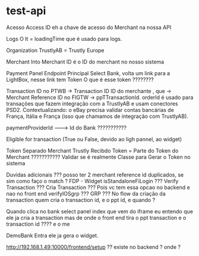 # test-api

Acesso
Access ID eh a chave de acesso do Merchant na nossa API

Logs
O lt = loadingTime que é usado para logs.

Organization
TrustlyAB = Trustly Europe

Merchant Into
Merchant ID é o ID do merchant no nosso sistema

Payment Panel
Endpoint Principal Select Bank, volta um link para a LightBox, nesse link tem Token
O que é esse token ????????

Transaction
ID no PTWB -> Transaction ID
ID do merchante , que  -> Merchant Reference
ID no FIGTW -> ppTTransactionId.
orderId é usado para transações que fazem integração com a TrustlyAB e usam conectores PSD2.
Contextualizando: o eBay precisa validar contas bancárias de França, Itália e França (isso que chamamos de integração com TrustlyAB).

paymentProviderId ---> Id do Bank ???????????

Eligible for transaction (True ou False, devido ao ligh pannel, ao widget)


Token 
Separado Merchant Trustly
Recibdo Token = Parte do Token do Merchant ???????????
Validar se é realmente
Classe para Gerar o Token no sistema 


Duvidas adicionais ???
posso ter 2 merchant reference id duplicados, se sim como faço o match ?
FDP - Widget
isStandaloneFiLogin ??? 
Verify Transaction ??? Cria Transaction ??? Pois vc tem essa opcao no backend e nao no front end 
verifyIOSgrp ???
GRP ???
No flow da criação da transaction quem cria o transaction id, e o ppt id, e quando ?

Quando  clica no bank select panel index que vem do iframe
eu entendo que ele ja cria a transaction
mas de onde o front end tira o ppt transaction e o transaction id ???? e o me


DemoBank
Entra ele ja gera o widget.

http://192.168.1.49:10000/frontend/setup ?? existe no backend ? onde ? 

